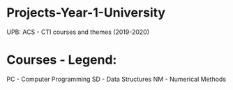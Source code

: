 # Projects-Year-1-University
UPB: ACS - CTI courses and themes (2019-2020)

# Courses - Legend:
PC - Computer Programming
SD - Data Structures
NM - Numerical Methods
